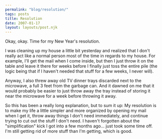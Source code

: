 ```yaml
---
permalink: "blog/resolution/"
tags: posts
title: Resolution
date: 2007-01-17
layout: layouts/post.njk
---
```


Okay, okay. Time for my New Year's resolution. 

I was cleaning up my house a little bit yesterday and realized that I don't really act like a normal person most of the time in regards to my house. For example, I'll get the mail when I come inside, but then I just throw it on the table and leave it there for weeks before I finally just toss the entire pile (the logic being that if I haven't needed that stuff for a few weeks, I never will). 

Anyway, I also threw away old TV dinner trays discarded next to the microwave, a full 3 feet from the garbage can. And it dawned on me that it would probably be easier to just throw away the tray instead of storing it near the microwave for a week before throwing it away.

So this has been a really long explanation, but to sum it up: My resolution is to make my life a little simpler and more organized by opening my mail when I get it, throw away things I don't need immediately, and continue trying to cut out the stuff I don't need. I haven't forgotten about the "simplification" kick I got into a few months ago... just took some time off. I'm still getting rid of more stuff than I'm getting, which is good.